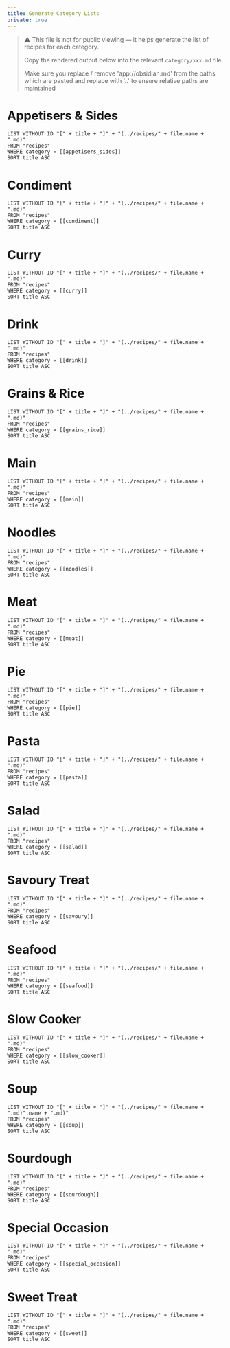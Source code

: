 ```yaml
---
title: Generate Category Lists
private: true
---
```


> ⚠️ This file is not for public viewing — it helps generate the list of recipes for each category.
>   
> Copy the rendered output below into the relevant `category/xxx.md` file. 
> 
> Make sure you replace / remove 'app://obsidian.md' from the paths which are pasted and replace with '..' to ensure relative paths are maintained


# Appetisers & Sides

```dataview
LIST WITHOUT ID "[" + title + "]" + "(../recipes/" + file.name + ".md)"
FROM "recipes"
WHERE category = [[appetisers_sides]]
SORT title ASC
```

# Condiment

```dataview
LIST WITHOUT ID "[" + title + "]" + "(../recipes/" + file.name + ".md)"
FROM "recipes"
WHERE category = [[condiment]]
SORT title ASC
```

# Curry

```dataview
LIST WITHOUT ID "[" + title + "]" + "(../recipes/" + file.name + ".md)"
FROM "recipes"
WHERE category = [[curry]]
SORT title ASC
```

# Drink

```dataview
LIST WITHOUT ID "[" + title + "]" + "(../recipes/" + file.name + ".md)"
FROM "recipes"
WHERE category = [[drink]]
SORT title ASC
```

# Grains & Rice

```dataview
LIST WITHOUT ID "[" + title + "]" + "(../recipes/" + file.name + ".md)"
FROM "recipes"
WHERE category = [[grains_rice]]
SORT title ASC
```

# Main

```dataview
LIST WITHOUT ID "[" + title + "]" + "(../recipes/" + file.name + ".md)"
FROM "recipes"
WHERE category = [[main]]
SORT title ASC
```

# Noodles

```dataview
LIST WITHOUT ID "[" + title + "]" + "(../recipes/" + file.name + ".md)"
FROM "recipes"
WHERE category = [[noodles]]
SORT title ASC
```

# Meat

```dataview
LIST WITHOUT ID "[" + title + "]" + "(../recipes/" + file.name + ".md)"
FROM "recipes"
WHERE category = [[meat]]
SORT title ASC
```

# Pie

```dataview
LIST WITHOUT ID "[" + title + "]" + "(../recipes/" + file.name + ".md)"
FROM "recipes"
WHERE category = [[pie]]
SORT title ASC
```

# Pasta

```dataview
LIST WITHOUT ID "[" + title + "]" + "(../recipes/" + file.name + ".md)"
FROM "recipes"
WHERE category = [[pasta]]
SORT title ASC
```

# Salad

```dataview
LIST WITHOUT ID "[" + title + "]" + "(../recipes/" + file.name + ".md)"
FROM "recipes"
WHERE category = [[salad]]
SORT title ASC
```

# Savoury Treat

```dataview
LIST WITHOUT ID "[" + title + "]" + "(../recipes/" + file.name + ".md)"
FROM "recipes"
WHERE category = [[savoury]]
SORT title ASC
```

# Seafood

```dataview
LIST WITHOUT ID "[" + title + "]" + "(../recipes/" + file.name + ".md)"
FROM "recipes"
WHERE category = [[seafood]]
SORT title ASC
```

# Slow Cooker

```dataview
LIST WITHOUT ID "[" + title + "]" + "(../recipes/" + file.name + ".md)"
FROM "recipes"
WHERE category = [[slow_cooker]]
SORT title ASC
```

# Soup

```dataview
LIST WITHOUT ID "[" + title + "]" + "(../recipes/" + file.name + ".md)".name + ".md)"
FROM "recipes"
WHERE category = [[soup]]
SORT title ASC
```

# Sourdough

```dataview
LIST WITHOUT ID "[" + title + "]" + "(../recipes/" + file.name + ".md)"
FROM "recipes"
WHERE category = [[sourdough]]
SORT title ASC
```

# Special Occasion

```dataview
LIST WITHOUT ID "[" + title + "]" + "(../recipes/" + file.name + ".md)"
FROM "recipes"
WHERE category = [[special_occasion]]
SORT title ASC
```

# Sweet Treat

```dataview
LIST WITHOUT ID "[" + title + "]" + "(../recipes/" + file.name + ".md)"
FROM "recipes"
WHERE category = [[sweet]]
SORT title ASC
```
